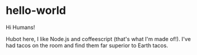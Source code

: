 # hello-world

Hi Humans!

Hubot here, I like Node.js and coffeescript (that's what I'm made of!).
I've had tacos on the room and find them far superior to Earth tacos.
